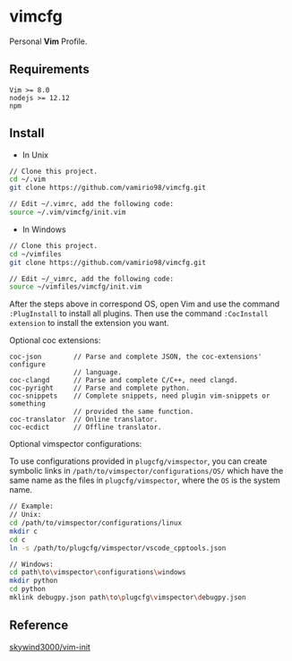 # vimcfg

Personal **Vim** Profile.

## Requirements

```english
Vim >= 8.0
nodejs >= 12.12
npm
```

## Install

* In Unix

```bash
// Clone this project.
cd ~/.vim
git clone https://github.com/vamirio98/vimcfg.git

// Edit ~/.vimrc, add the following code:
source ~/.vim/vimcfg/init.vim
```

* In Windows

```bash
// Clone this project.
cd ~/vimfiles
git clone https://github.com/vamirio98/vimcfg.git

// Edit ~/_vimrc, add the following code:
source ~/vimfiles/vimcfg/init.vim
```

After the steps above in correspond OS, open Vim and use the command
`:PlugInstall` to install all plugins. Then use the command
`:CocInstall extension` to install the extension you want.

Optional coc extensions:

```text
coc-json        // Parse and complete JSON, the coc-extensions' configure
                // language.
coc-clangd      // Parse and complete C/C++, need clangd.
coc-pyright     // Parse and complete python.
coc-snippets    // Complete snippets, need plugin vim-snippets or something 
                // provided the same function.
coc-translator  // Online translator.
coc-ecdict      // Offline translator.
```

Optional vimspector configurations:

To use configurations provided in `plugcfg/vimspector`, you can create symbolic
links in `/path/to/vimspector/configurations/OS/` which have the same
name as the files in `plugcfg/vimspector`, where the `OS` is the system name.

```bash
// Example:
// Unix:
cd /path/to/vimspector/configurations/linux
mkdir c
cd c
ln -s /path/to/plugcfg/vimspector/vscode_cpptools.json

// Windows:
cd path\to\vimspector\configurations\windows
mkdir python
cd python
mklink debugpy.json path\to\plugcfg\vimspector\debugpy.json
```

## Reference

[skywind3000/vim-init](https://github.com/skywind3000/vim-init)
